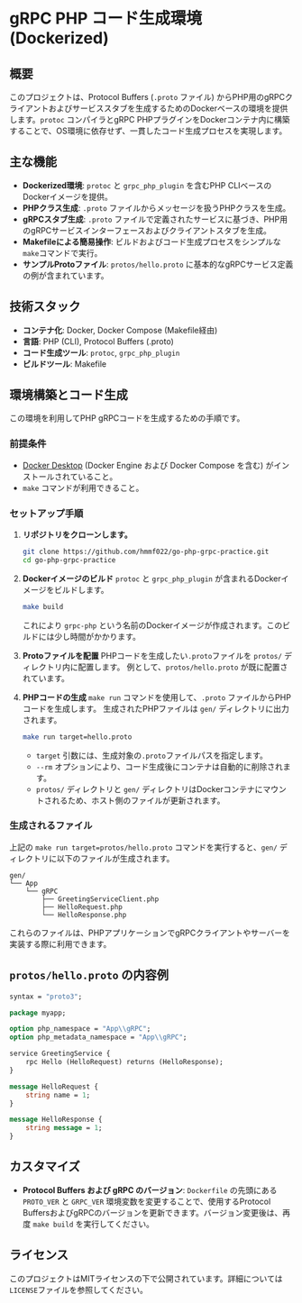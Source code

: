# gRPC PHP コード生成環境 (Dockerized)

## 概要

このプロジェクトは、Protocol Buffers (`.proto` ファイル) からPHP用のgRPCクライアントおよびサービススタブを生成するためのDockerベースの環境を提供します。`protoc` コンパイラとgRPC PHPプラグインをDockerコンテナ内に構築することで、OS環境に依存せず、一貫したコード生成プロセスを実現します。

## 主な機能

*   **Dockerized環境**: `protoc` と `grpc_php_plugin` を含むPHP CLIベースのDockerイメージを提供。
*   **PHPクラス生成**: `.proto` ファイルからメッセージを扱うPHPクラスを生成。
*   **gRPCスタブ生成**: `.proto` ファイルで定義されたサービスに基づき、PHP用のgRPCサービスインターフェースおよびクライアントスタブを生成。
*   **Makefileによる簡易操作**: ビルドおよびコード生成プロセスをシンプルな`make`コマンドで実行。
*   **サンプルProtoファイル**: `protos/hello.proto` に基本的なgRPCサービス定義の例が含まれています。

## 技術スタック

*   **コンテナ化**: Docker, Docker Compose (Makefile経由)
*   **言語**: PHP (CLI), Protocol Buffers (.proto)
*   **コード生成ツール**: `protoc`, `grpc_php_plugin`
*   **ビルドツール**: Makefile

## 環境構築とコード生成

この環境を利用してPHP gRPCコードを生成するための手順です。

### 前提条件

*   [Docker Desktop](https://www.docker.com/products/docker-desktop/) (Docker Engine および Docker Compose を含む) がインストールされていること。
*   `make` コマンドが利用できること。

### セットアップ手順

1.  **リポジトリをクローンします。**
    ```bash
    git clone https://github.com/hmmf022/go-php-grpc-practice.git
    cd go-php-grpc-practice
    ```

2.  **Dockerイメージのビルド**
    `protoc` と `grpc_php_plugin` が含まれるDockerイメージをビルドします。
    ```bash
    make build
    ```
    これにより `grpc-php` という名前のDockerイメージが作成されます。このビルドには少し時間がかかります。

3.  **Protoファイルを配置**
    PHPコードを生成したい`.proto`ファイルを `protos/` ディレクトリ内に配置します。
    例として、`protos/hello.proto` が既に配置されています。

4.  **PHPコードの生成**
    `make run` コマンドを使用して、`.proto` ファイルからPHPコードを生成します。
    生成されたPHPファイルは `gen/` ディレクトリに出力されます。

    ```bash
    make run target=hello.proto
    ```
    *   `target` 引数には、生成対象の`.proto`ファイルパスを指定します。
    *   `--rm` オプションにより、コード生成後にコンテナは自動的に削除されます。
    *   `protos/` ディレクトリと `gen/` ディレクトリはDockerコンテナにマウントされるため、ホスト側のファイルが更新されます。

### 生成されるファイル

上記の `make run target=protos/hello.proto` コマンドを実行すると、`gen/` ディレクトリに以下のファイルが生成されます。

```
gen/
└── App
    └── gRPC
        ├── GreetingServiceClient.php
        ├── HelloRequest.php
        └── HelloResponse.php
```

これらのファイルは、PHPアプリケーションでgRPCクライアントやサーバーを実装する際に利用できます。

## `protos/hello.proto` の内容例

```protobuf
syntax = "proto3";

package myapp;

option php_namespace = "App\\gRPC";
option php_metadata_namespace = "App\\gRPC";

service GreetingService {
    rpc Hello (HelloRequest) returns (HelloResponse);
}

message HelloRequest {
    string name = 1;
}

message HelloResponse {
    string message = 1;
}
```

## カスタマイズ

*   **Protocol Buffers および gRPC のバージョン**:
    `Dockerfile` の先頭にある `PROTO_VER` と `GRPC_VER` 環境変数を変更することで、使用するProtocol BuffersおよびgRPCのバージョンを更新できます。バージョン変更後は、再度 `make build` を実行してください。

## ライセンス

このプロジェクトはMITライセンスの下で公開されています。詳細については`LICENSE`ファイルを参照してください。

